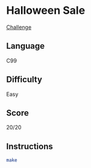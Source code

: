 # Halloween Sale
[Challenge](https://www.hackerrank.com/challenges/halloween-sale/problem)
## Language
C99

## Difficulty
Easy

## Score
20/20

## Instructions
```bash
make
```
